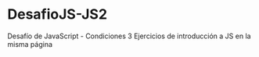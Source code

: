 # DesafioJS-JS2
Desafío de JavaScript - Condiciones
3 Ejercicios de introducción a JS en la misma página

